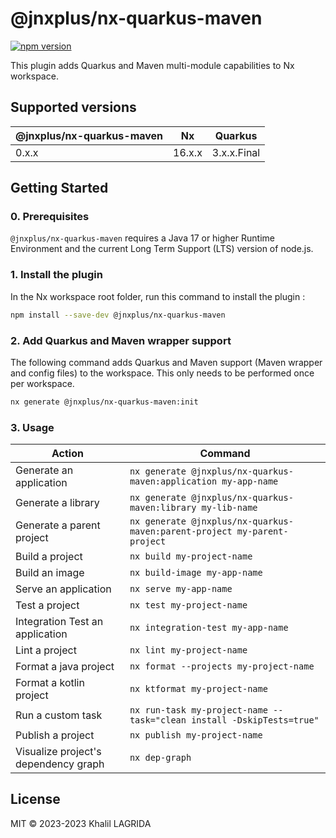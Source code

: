 # @jnxplus/nx-quarkus-maven

[![npm version](https://badge.fury.io/js/@jnxplus%2Fnx-quarkus-maven.svg)](https://badge.fury.io/js/@jnxplus%2Fnx-quarkus-maven)

This plugin adds Quarkus and Maven multi-module capabilities to Nx workspace.

## Supported versions

| @jnxplus/nx-quarkus-maven | Nx     | Quarkus     |
| ------------------------- | ------ | ----------- |
| 0.x.x                     | 16.x.x | 3.x.x.Final |

## Getting Started

### 0. Prerequisites

`@jnxplus/nx-quarkus-maven` requires a Java 17 or higher Runtime Environment and the current Long Term Support (LTS) version of node.js.

### 1. Install the plugin

In the Nx workspace root folder, run this command to install the plugin :

```bash
npm install --save-dev @jnxplus/nx-quarkus-maven
```

### 2. Add Quarkus and Maven wrapper support

The following command adds Quarkus and Maven support (Maven wrapper and config files) to the workspace. This only needs to be performed once per workspace.

```bash
nx generate @jnxplus/nx-quarkus-maven:init
```

### 3. Usage

| Action                               | Command                                                                  |
| ------------------------------------ | ------------------------------------------------------------------------ |
| Generate an application              | `nx generate @jnxplus/nx-quarkus-maven:application my-app-name`          |
| Generate a library                   | `nx generate @jnxplus/nx-quarkus-maven:library my-lib-name`              |
| Generate a parent project            | `nx generate @jnxplus/nx-quarkus-maven:parent-project my-parent-project` |
| Build a project                      | `nx build my-project-name`                                               |
| Build an image                       | `nx build-image my-app-name`                                             |
| Serve an application                 | `nx serve my-app-name`                                                   |
| Test a project                       | `nx test my-project-name`                                                |
| Integration Test an application      | `nx integration-test my-app-name`                                        |
| Lint a project                       | `nx lint my-project-name`                                                |
| Format a java project                | `nx format --projects my-project-name`                                   |
| Format a kotlin project              | `nx ktformat my-project-name`                                            |
| Run a custom task                    | `nx run-task my-project-name --task="clean install -DskipTests=true"`    |
| Publish a project                    | `nx publish my-project-name`                                             |
| Visualize project's dependency graph | `nx dep-graph`                                                           |

## License

MIT © 2023-2023 Khalil LAGRIDA
